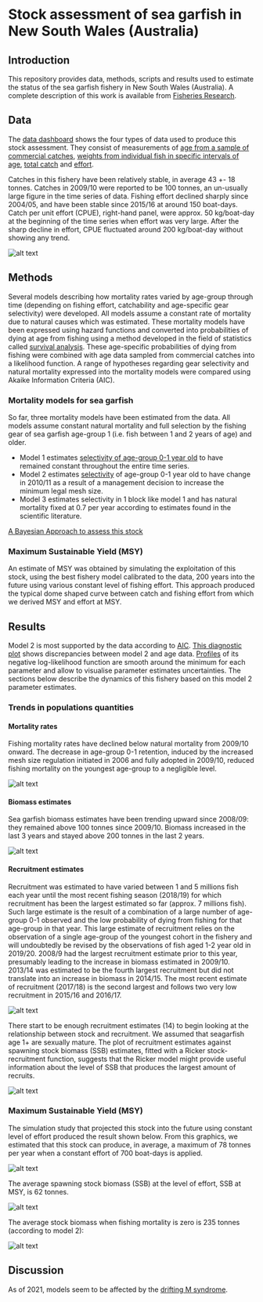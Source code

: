 # Stock assessment of sea garfish in New South Wales (Australia)

## Introduction

This repository provides data, methods, scripts and results used to estimate the status of the sea garfish fishery in New South Wales (Australia). A complete description of this work is available from [Fisheries Research](https://doi.org/10.1016/j.fishres.2017.10.016).

## Data

The [data dashboard](https://mkienzle.github.io/NSW-sea-garfish-stock-assessment/docs/data_dashboard.html) shows the four types of data used to produce this stock assessment. They consist of measurements of [age from a sample of commercial catches](Data/GarfishAgeData.csv), [weights from individual fish in specific intervals of age](Data/GarfishWeightAtAge.csv), [total catch](Data/GarfishCatchData.csv) and [effort](Data/GarfishEffortData.csv).

Catches in this fishery have been relatively stable, in average 43 +- 18 tonnes. Catches in 2009/10 were reported to be 100 tonnes, an un-usually large figure in the time series of data. Fishing effort declined sharply since 2004/05, and have been stable since 2015/16 at around 150 boat-days. Catch per unit effort (CPUE), right-hand panel, were approx. 50 kg/boat-day at the beginning of the time series when effort was very large. After the sharp decline in effort, CPUE fluctuated around 200 kg/boat-day without showing any trend.

![alt text](https://github.com/mkienzle/NSW-sea-garfish-stock-assessment/blob/master/Script/Results/Graphics/CatchAndEffortVariations.png)

## Methods

Several models describing how mortality rates varied by age-group through time (depending on fishing effort, catchability and age-specific gear selectivity) were developed. All models assume a constant rate of mortality due to natural causes which was estimated. These mortality models have been expressed using hazard functions and converted into probabilities of dying at age from fishing using a method developed in the field of statistics called [survival analysis](https://link.springer.com/article/10.1007%2Fs13253-015-0237-y). These age-specific probabilities of dying from fishing were combined with age data sampled from commercial catches into a likelihood function. A range of hypotheses regarding gear selectivity and natural mortality expressed into the mortality models were compared using Akaike Information Criteria (AIC). 

### Mortality models for sea garfish

So far, three mortality models have been estimated from the data. All models assume constant natural mortality and full selection by the fishing gear of sea garfish age-group 1 (i.e. fish between 1 and 2 years of age) and older.

- Model 1 estimates [selectivity of age-group 0-1 year old](Script/Results/Models/Mod1-GearSelectivity.csv) to have remained constant throughout the entire time series. 
- Model 2 estimates [selectivity](Script/Results/Models/Mod2-GearSelectivity.csv) of age-group 0-1 year old to have change in 2010/11 as a result of a management decision to increase the minimum legal mesh size. 
- Model 3 estimates selectivity in 1 block like model 1 and has natural mortality fixed at 0.7 per year according to estimates found in the scientific literature.

[A Bayesian Approach to assess this stock](A_Bayesian_Approach.md)

### Maximum Sustainable Yield (MSY)

An estimate of MSY was obtained by simulating the exploitation of this stock, using the best fishery model calibrated to the data, 200 years into the future using various constant level of fishing effort. This approach produced the typical dome shaped curve between catch and fishing effort from which we derived MSY and effort at MSY. 

## Results

Model 2 is most supported by the data according to [AIC](Script/Results/Data/ModelComparisonTable.csv). [This diagnostic plot](Script/Results/Graphics/NbAtAgeOverlayedWithModel.png) shows discrepancies between model 2 and age data. [Profiles](Script/Results/Graphics/Model2-ProfileLikelihood.png) of its negative log-likelihood function are smooth around the minimum for each parameter and allow to visualise parameter estimates uncertainties. The sections below describe the dynamics of this fishery based on this model 2 parameter estimates.

### Trends in populations quantities

#### Mortality rates

Fishing mortality rates have declined below natural mortality from 2009/10 onward. The decrease in age-group 0-1 retention, induced by the increased mesh size regulation initiated in 2006 and fully adopted in 2009/10, reduced fishing mortality on the youngest age-group to a negligible level.

![alt text](https://github.com/mkienzle/NSW-sea-garfish-stock-assessment/blob/master/Script/Results/Graphics/Mod2-MortalityEstimates.png)

#### Biomass estimates

Sea garfish biomass estimates have been trending upward since 2008/09: they remained above 100 tonnes since 2009/10. Biomass increased in the last 3 years and stayed above 200 tonnes in the last 2 years.

![alt text](https://github.com/mkienzle/NSW-sea-garfish-stock-assessment/blob/master/Script/Results/Graphics/EstimateOfBiomass.png)

#### Recruitment estimates

Recruitment was estimated to have varied between 1 and 5 millions fish each year until the most recent fishing season (2018/19) for which recruitment has been the largest estimated so far (approx. 7 millions fish). Such large estimate is the result of a combination of a large number of age-group 0-1 observed and the low probability of dying from fishing for that age-group in that year. This large estimate of recruitment relies on the observation of a single age-group of the youngest cohort in the fishery and will undoubtedly be revised by the observations of fish aged 1-2 year old in 2019/20. 2008/9 had the largest recruitment estimate prior to this year, presumably leading to the increase in biomass estimated in 2009/10. 2013/14 was estimated to be the fourth largest recruitment but did not translate into an increase in biomass in 2014/15. The most recent estimate of recruitment (2017/18) is the second largest and follows two very low recruitment in 2015/16 and 2016/17.

![alt text](https://github.com/mkienzle/NSW-sea-garfish-stock-assessment/blob/master/Script/Results/Graphics/EstimateOfRecruitment.png)


There start to be enough recruitment estimates (14) to begin looking at the relationship between stock and recruitment. We assumed that seagarfish age 1+ are sexually mature. The plot of recruitment estimates against spawning stock biomass (SSB) estimates, fitted with a Ricker stock-recruitment function, suggests that the Ricker model might provide useful information about the level of SSB that produces the largest amount of recruits.

![alt text](https://github.com/mkienzle/NSW-sea-garfish-stock-assessment/blob/master/Script/Results/Graphics/RickerSRROnNaturalScale.png)

### Maximum Sustainable Yield (MSY)

The simulation study that projected this stock into the future using constant level of effort produced the result shown below. From this graphics, we estimated that this stock can produce, in average, a maximum of 78 tonnes per year when a constant effort of 700 boat-days is applied.

![alt text](https://github.com/mkienzle/NSW-sea-garfish-stock-assessment/blob/master/Script/Results/Graphics/Model2-MSYcomputations-Plot-Aug132020-07-32-39.png)

The average spawning stock biomass (SSB) at the level of effort, SSB at MSY, is 62 tonnes.

![alt text](https://github.com/mkienzle/NSW-sea-garfish-stock-assessment/blob/master/Script/Results/Graphics/Model2-MSYcomputations-SSB-Plot-Sep122020-07-46-50.png)

The average stock biomass when fishing mortality is zero is 235 tonnes (according to model 2):

![alt text](https://github.com/mkienzle/NSW-sea-garfish-stock-assessment/blob/master/Script/Results/Graphics/Model2-MSYcomputations-Biomass-Plot-Sep192020-08-01-34.png)

## Discussion

As of 2021, models seem to be affected by the [drifting M syndrome](https://mkienzle.github.io/NSW-sea-garfish-stock-assessment/docs/docs/The_drifting_M_issue.html).